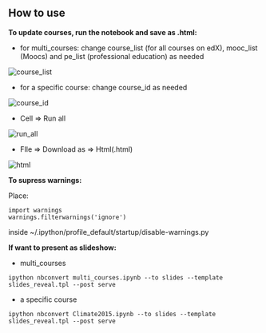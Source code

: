 ## How to use

**To update courses, run the notebook and save as .html:**
- for multi_courses: change course_list (for all courses on edX), mooc_list (Moocs) and pe_list (professional education) as needed

 ![course_list](images/course_list.png)

- for a specific course: change course_id as needed

 ![course_id](images/course_id.png)

- Cell => Run all

 ![run_all](images/run_all.png)

- FIle => Download as => Html(.html)

 ![html](images/html.png)

**To supress warnings:**

Place:
~~~
import warnings
warnings.filterwarnings('ignore')
~~~
inside ~/.ipython/profile_default/startup/disable-warnings.py

**If want to present as slideshow:**
- multi_courses
~~~
ipython nbconvert multi_courses.ipynb --to slides --template slides_reveal.tpl --post serve
~~~
- a specific course
~~~
ipython nbconvert Climate2015.ipynb --to slides --template slides_reveal.tpl --post serve
~~~

